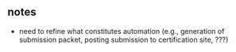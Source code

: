 
## notes

- need to refine what constitutes automation (e.g., generation of submission packet, posting submission to certification site, ???)
